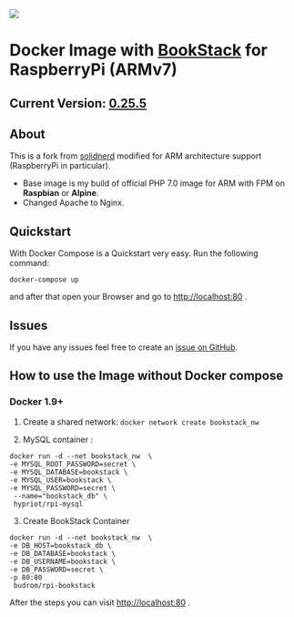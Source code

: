 [![](https://images.microbadger.com/badges/image/budrom/rpi-bookstack.svg)](https://microbadger.com/images/budrom/rpi-bookstack "Get your own image badge on microbadger.com")

# Docker Image with [BookStack](https://github.com/ssddanbrown/BookStack) for RaspberryPi (ARMv7)

## Current Version: [0.25.5](https://github.com/budrom/docker-rpi-bookstack/blob/master/Dockerfile)

## About

This is a fork from [solidnerd](https://github.com/solidnerd/docker-bookstack) modified for ARM architecture support (RaspberryPi in particular).
* Base image is my build of official PHP 7.0 image for ARM with FPM on **Raspbian** or **Alpine**.
* Changed Apache to Nginx.

## Quickstart
With Docker Compose is a Quickstart very easy. Run the following command:

```
docker-compose up
```

and after that open your Browser and go to [http://localhost:80](http://localhost:80) .

## Issues

If you have any issues feel free to create an [issue on GitHub](https://github.com/budrom/docker-rpi-bookstack/issues).

## How to use the Image without Docker compose

### Docker 1.9+
1. Create a shared network:
   `docker network create bookstack_nw`

2.  MySQL container :
```
docker run -d --net bookstack_nw  \
-e MYSQL_ROOT_PASSWORD=secret \
-e MYSQL_DATABASE=bookstack \
-e MYSQL_USER=bookstack \
-e MYSQL_PASSWORD=secret \
 --name="bookstack_db" \
 hypriot/rpi-mysql
```

3. Create BookStack Container
```
docker run -d --net bookstack_nw  \
-e DB_HOST=bookstack_db \
-e DB_DATABASE=bookstack \
-e DB_USERNAME=bookstack \
-e DB_PASSWORD=secret \
-p 80:80
 budrom/rpi-bookstack
```

After the steps you can visit [http://localhost:80](http://localhost:80) .

